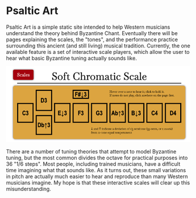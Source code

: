 # Psaltic Art

Psaltic Art is a simple static site intended to help Western musicians understand the theory behind Byzantine Chant. Eventually there will be pages explaining the scales, the "tones", and the performance practice surrounding this ancient (and still living) musical tradition. Currently, the one available feature is a set of interactive scale players, which allow the user to hear what basic Byzantine tuning actually sounds like.

![Image of interactive scale player](interactive-scale.png)

There are a number of tuning theories that attempt to model Byzantine tuning, but the most common divides the octave for practical purposes into 36 "1/6 steps". Most people, including trained musicians, have a difficult time imagining what that sounds like. As it turns out, these small variations in pitch are actually much easier to hear and reproduce than many Western musicians imagine. My hope is that these interactive scales will clear up this misunderstanding.